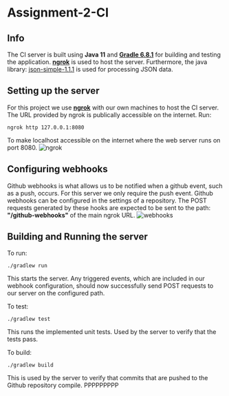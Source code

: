 # Assignment-2-CI

## Info
The CI server is built using **Java 11** and [**Gradle 6.8.1**](https://gradle.org/releases/) for building and testing the application. [**ngrok**](https://ngrok.com/) is used to host the server.
Furthermore, the java library: [json-simple-1.1.1](https://code.google.com/archive/p/json-simple/downloads) is used for processing JSON data.

## Setting up the server

For this project we use [**ngrok**](https://ngrok.com/) with our own machines to host the CI server. The URL provided by ngrok is publically accessible on the internet.
Run:
```
ngrok http 127.0.0.1:8080
```
To make localhost accessible on the internet where the web server runs on port 8080.
![ngrok](./res/images/ngrok.png)

## Configuring webhooks

Github webhooks is what allows us to be notified when a github event, such as a push, occurs. For this server we only require the push event. Github webhooks can be configured in the settings of a repository. The POST requests generated by these hooks are expected to be sent to the path: **\"/github-webhooks\"** of the main ngrok URL.
![webhooks](./res/images/webhooks.png)

## Building and Running the server

To run:
```
./gradlew run
```
This starts the server. Any triggered events, which are included in our webhook configuration, should now successfully send POST requests to our server on the configured path.

To test:
```
./gradlew test
```
This runs the implemented unit tests. Used by the server to verify that the
tests pass.

To build:
```
./gradlew build
```
This is used by the server to verify that commits that are pushed to the Github
repository compile.
PPPPPPPPP
